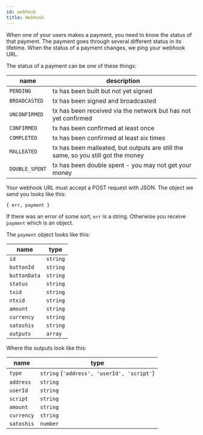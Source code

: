 ```yaml
---
id: webhook
title: Webhook
---
```


When one of your users makes a payment, you need to know the status of that payment. The payment goes through several different status in its lifetime. When the status of a payment changes, we ping your webhook URL.

The status of a payment can be one of these things:

| name           | description                                                                       |
| -------------- | --------------------------------------------------------------------------------- |
| `PENDING`      | tx has been built but not yet signed                                              |
| `BROADCASTED`  | tx has been signed and broadcasted                                                |
| `UNCONFIRMED`  | tx has been received via the network but has not yet confirmed                    |
| `CONFIRMED`    | tx has been confirmed at least once                                               |
| `COMPLETED`    | tx has been confirmed at least six times                                          |
| `MALLEATED`    | tx has been malleated, but outputs are still the same, so you still got the money |
| `DOUBLE_SPENT` | tx has been double spent - you may not get your money                             |

Your webhook URL must accept a POST request with JSON. The object we send you looks like this:

```
{ err, payment }
```

If there was an error of some sort, `err` is a string. Otherwise you receive `payment` which is an object.

The `payment` object looks like this:

| name         | type     |
| ------------ | -------- |
| `id`         | `string` |
| `buttonId`   | `string` |
| `buttonData` | `string` |
| `status`     | `string` |
| `txid`       | `string` |
| `ntxid`      | `string` |
| `amount`     | `string` |
| `currency`   | `string` |
| `satoshis`   | `string` |
| `outputs`    | `array`  |

Where the outputs look like this:

| name       | type                                       |
| ---------- | ------------------------------------------ |
| `type`     | `string` (`'address', 'userId', 'script'`) |
| `address`  | `string`                                   |
| `userId`   | `string`                                   |
| `script`   | `string`                                   |
| `amount`   | `string`                                   |
| `currency` | `string`                                   |
| `satoshis` | `number`                                   |
